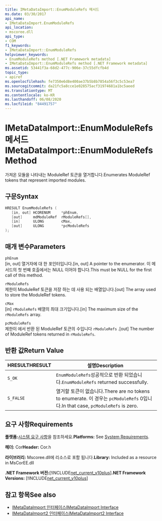 ```yaml
---
title: IMetaDataImport::EnumModuleRefs 메서드
ms.date: 03/30/2017
api_name:
- IMetaDataImport.EnumModuleRefs
api_location:
- mscoree.dll
api_type:
- COM
f1_keywords:
- IMetaDataImport::EnumModuleRefs
helpviewer_keywords:
- EnumModuleRefs method [.NET Framework metadata]
- IMetaDataImport::EnumModuleRefs method [.NET Framework metadata]
ms.assetid: 53441f3a-68d2-477c-906e-37c55dfcfb4d
topic_type:
- apiref
ms.openlocfilehash: fe7350e6d8e400ae37b5b8b7854a56f3c5c53ea7
ms.sourcegitcommit: da21fc5a8cce1e028575acf31974681a1bc5aeed
ms.translationtype: MT
ms.contentlocale: ko-KR
ms.lasthandoff: 06/08/2020
ms.locfileid: "84491757"
---
```

# <a name="imetadataimportenummodulerefs-method"></a><span data-ttu-id="402f5-102">IMetaDataImport::EnumModuleRefs 메서드</span><span class="sxs-lookup"><span data-stu-id="402f5-102">IMetaDataImport::EnumModuleRefs Method</span></span>
<span data-ttu-id="402f5-103">가져온 모듈을 나타내는 ModuleRef 토큰을 열거합니다.</span><span class="sxs-lookup"><span data-stu-id="402f5-103">Enumerates ModuleRef tokens that represent imported modules.</span></span>  
  
## <a name="syntax"></a><span data-ttu-id="402f5-104">구문</span><span class="sxs-lookup"><span data-stu-id="402f5-104">Syntax</span></span>  
  
```cpp  
HRESULT EnumModuleRefs (  
   [in, out] HCORENUM     *phEnum,  
   [out]     mdModuleRef  rModuleRefs[],  
   [in]      ULONG        cMax,  
   [out]     ULONG        *pcModuleRefs  
);  
```  
  
## <a name="parameters"></a><span data-ttu-id="402f5-105">매개 변수</span><span class="sxs-lookup"><span data-stu-id="402f5-105">Parameters</span></span>  
 `phEnum`  
 <span data-ttu-id="402f5-106">[in, out] 열거자에 대 한 포인터입니다.</span><span class="sxs-lookup"><span data-stu-id="402f5-106">[in, out] A pointer to the enumerator.</span></span> <span data-ttu-id="402f5-107">이 메서드의 첫 번째 호출에서는 NULL 이어야 합니다.</span><span class="sxs-lookup"><span data-stu-id="402f5-107">This must be NULL for the first call of this method.</span></span>  
  
 `rModuleRefs`  
 <span data-ttu-id="402f5-108">제한이 ModuleRef 토큰을 저장 하는 데 사용 되는 배열입니다.</span><span class="sxs-lookup"><span data-stu-id="402f5-108">[out] The array used to store the ModuleRef tokens.</span></span>  
  
 `cMax`  
 <span data-ttu-id="402f5-109">[in] `rModuleRefs` 배열의 최대 크기입니다.</span><span class="sxs-lookup"><span data-stu-id="402f5-109">[in] The maximum size of the `rModuleRefs` array.</span></span>  
  
 `pcModuleRefs`  
 <span data-ttu-id="402f5-110">제한이 에서 반환 된 ModuleRef 토큰의 수입니다 `rModuleRefs` .</span><span class="sxs-lookup"><span data-stu-id="402f5-110">[out] The number of ModuleRef tokens returned in `rModuleRefs`.</span></span>  
  
## <a name="return-value"></a><span data-ttu-id="402f5-111">반환 값</span><span class="sxs-lookup"><span data-stu-id="402f5-111">Return Value</span></span>  
  
|<span data-ttu-id="402f5-112">HRESULT</span><span class="sxs-lookup"><span data-stu-id="402f5-112">HRESULT</span></span>|<span data-ttu-id="402f5-113">설명</span><span class="sxs-lookup"><span data-stu-id="402f5-113">Description</span></span>|  
|-------------|-----------------|  
|`S_OK`|<span data-ttu-id="402f5-114">`EnumModuleRefs`성공적으로 반환 되었습니다.</span><span class="sxs-lookup"><span data-stu-id="402f5-114">`EnumModuleRefs` returned successfully.</span></span>|  
|`S_FALSE`|<span data-ttu-id="402f5-115">열거할 토큰이 없습니다.</span><span class="sxs-lookup"><span data-stu-id="402f5-115">There are no tokens to enumerate.</span></span> <span data-ttu-id="402f5-116">이 경우는 `pcModuleRefs` 0입니다.</span><span class="sxs-lookup"><span data-stu-id="402f5-116">In that case, `pcModuleRefs` is zero.</span></span>|  
  
## <a name="requirements"></a><span data-ttu-id="402f5-117">요구 사항</span><span class="sxs-lookup"><span data-stu-id="402f5-117">Requirements</span></span>  
 <span data-ttu-id="402f5-118">**플랫폼:**[시스템 요구 사항](../../get-started/system-requirements.md)을 참조하세요.</span><span class="sxs-lookup"><span data-stu-id="402f5-118">**Platforms:** See [System Requirements](../../get-started/system-requirements.md).</span></span>  
  
 <span data-ttu-id="402f5-119">**헤더:** Cor</span><span class="sxs-lookup"><span data-stu-id="402f5-119">**Header:** Cor.h</span></span>  
  
 <span data-ttu-id="402f5-120">**라이브러리:** Mscoree.dll에 리소스로 포함 됩니다.</span><span class="sxs-lookup"><span data-stu-id="402f5-120">**Library:** Included as a resource in MsCorEE.dll</span></span>  
  
 <span data-ttu-id="402f5-121">**.NET Framework 버전:**[!INCLUDE[net_current_v10plus](../../../../includes/net-current-v10plus-md.md)]</span><span class="sxs-lookup"><span data-stu-id="402f5-121">**.NET Framework Versions:** [!INCLUDE[net_current_v10plus](../../../../includes/net-current-v10plus-md.md)]</span></span>  
  
## <a name="see-also"></a><span data-ttu-id="402f5-122">참고 항목</span><span class="sxs-lookup"><span data-stu-id="402f5-122">See also</span></span>

- [<span data-ttu-id="402f5-123">IMetaDataImport 인터페이스</span><span class="sxs-lookup"><span data-stu-id="402f5-123">IMetaDataImport Interface</span></span>](imetadataimport-interface.md)
- [<span data-ttu-id="402f5-124">IMetaDataImport2 인터페이스</span><span class="sxs-lookup"><span data-stu-id="402f5-124">IMetaDataImport2 Interface</span></span>](imetadataimport2-interface.md)
